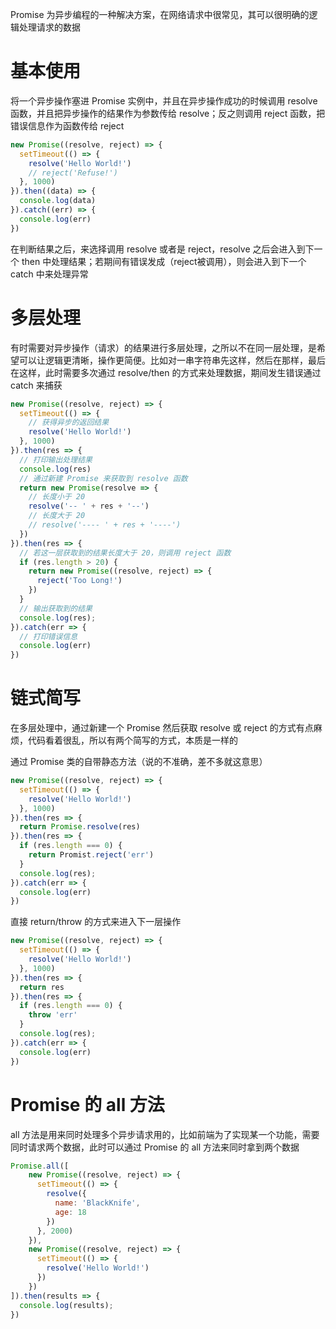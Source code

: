 Promise 为异步编程的一种解决方案，在网络请求中很常见，其可以很明确的逻辑处理请求的数据



# 基本使用

将一个异步操作塞进 Promise 实例中，并且在异步操作成功的时候调用 resolve 函数，并且把异步操作的结果作为参数传给 resolve；反之则调用 reject 函数，把错误信息作为函数传给 reject

```javascript
new Promise((resolve, reject) => {
  setTimeout(() => {
    resolve('Hello World!')
    // reject('Refuse!')
  }, 1000)
}).then((data) => {
  console.log(data)
}).catch((err) => {
  console.log(err)
})
```



在判断结果之后，来选择调用 resolve 或者是 reject，resolve 之后会进入到下一个 then 中处理结果；若期间有错误发成（reject被调用），则会进入到下一个 catch 中来处理异常



# 多层处理

有时需要对异步操作（请求）的结果进行多层处理，之所以不在同一层处理，是希望可以让逻辑更清晰，操作更简便。比如对一串字符串先这样，然后在那样，最后在这样，此时需要多次通过 resolve/then 的方式来处理数据，期间发生错误通过 catch 来捕获

```javascript
new Promise((resolve, reject) => {
  setTimeout(() => {
    // 获得异步的返回结果
    resolve('Hello World!')
  }, 1000)
}).then(res => {
  // 打印输出处理结果
  console.log(res)
  // 通过新建 Promise 来获取到 resolve 函数
  return new Promise(resolve => {
    // 长度小于 20 
    resolve('-- ' + res + '--')
    // 长度大于 20
    // resolve('---- ' + res + '----')
  })
}).then(res => {
  // 若这一层获取到的结果长度大于 20，则调用 reject 函数
  if (res.length > 20) {
    return new Promise((resolve, reject) => {
      reject('Too Long!')
    })
  }
  // 输出获取到的结果
  console.log(res);
}).catch(err => {
  // 打印错误信息
  console.log(err)
})
```



# 链式简写

在多层处理中，通过新建一个 Promise 然后获取 resolve 或 reject 的方式有点麻烦，代码看着很乱，所以有两个简写的方式，本质是一样的

通过 Promise 类的自带静态方法（说的不准确，差不多就这意思）

```javascript
new Promise((resolve, reject) => {
  setTimeout(() => {
    resolve('Hello World!')
  }, 1000)
}).then(res => {
  return Promise.resolve(res)
}).then(res => {
  if (res.length === 0) {
    return Promist.reject('err')
  }
  console.log(res);
}).catch(err => {
  console.log(err)
})
```



直接 return/throw 的方式来进入下一层操作

```javascript
new Promise((resolve, reject) => {
  setTimeout(() => {
    resolve('Hello World!')
  }, 1000)
}).then(res => {
  return res
}).then(res => {
  if (res.length === 0) {
    throw 'err'
  }
  console.log(res);
}).catch(err => {
  console.log(err)
})
```



# Promise 的 all 方法

all 方法是用来同时处理多个异步请求用的，比如前端为了实现某一个功能，需要同时请求两个数据，此时可以通过 Promise 的 all 方法来同时拿到两个数据

```javascript
Promise.all([
    new Promise((resolve, reject) => {
      setTimeout(() => {
        resolve({
          name: 'BlackKnife',
          age: 18
        })
      }, 2000)
    }),
    new Promise((resolve, reject) => {
      setTimeout(() => {
        resolve('Hello World!')
      })
    })
]).then(results => {
  console.log(results);
})
```























